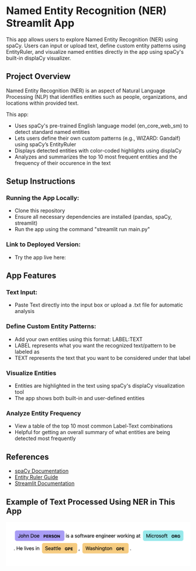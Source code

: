 # Named Entity Recognition (NER) Streamlit App

This app allows users to explore Named Entity Recognition (NER) using spaCy.
Users can input or upload text, define custom entity patterns using EntityRuler, and visualize named entities directly in the app using spaCy's built-in displaCy visualizer.

## Project Overview
Named Entity Recognition (NER) is an aspect of Natural Language Processing (NLP) that identifies entities such as people, organizations, and locations within provided text.

This app:
- Uses spaCy's pre-trained English language model (en_core_web_sm) to detect standard named entities
- Lets users define their own custom patterns (e.g., WIZARD: Gandalf) using spaCy’s EntityRuler
- Displays detected entities with color-coded highlights using displaCy
- Analyzes and summarizes the top 10 most frequent entities and the frequency of their occurence in the text

## Setup Instructions
### Running the App Locally:
- Clone this repository
- Ensure all necessary dependencies are installed (pandas, spaCy, streamlit)
- Run the app using the command "streamlit run main.py"
### Link to Deployed Version:
- Try the app live here:

## App Features
### Text Input:
- Paste Text directly into the input box or upload a .txt file for automatic analysis
### Define Custom Entity Patterns:
- Add your own entities using this format: LABEL:TEXT
- LABEL represents what you want the recognized text/pattern to be labeled as
- TEXT represents the text that you want to be considered under that label
### Visualize Entities
- Entities are highlighted in the text using spaCy's displaCy visualization tool
- The app shows both built-in and user-defined entities
### Analyze Entity Frequency
- View a table of the top 10 most common Label-Text combinations
- Helpful for getting an overall summary of what entities are being detected most frequently

## References
- [spaCy Documentation](https://spacy.io/usage/spacy-101)
- [Entity Ruler Guide](https://ner.pythonhumanities.com/02_01_spaCy_Entity_Ruler.html)
- [Streamlit Documentation](https://docs.streamlit.io/)

## Example of Text Processed Using NER in This App
![Text Example](visuals/textsample.png)

